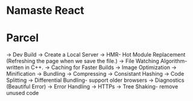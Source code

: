 # Namaste React

# Parcel
-> Dev Build
-> Create a Local Server
-> HMR- Hot Module Replacement (Refreshing the page when we save the file.)
-> File Watching Algorithm- written in C++.
-> Caching for Faster Builds
-> Image Optimization
-> Minification
-> Bundling
-> Compressing
-> Consistant Hashing
-> Code Splitting
-> Differential Bundling- support older browsers
-> Diagnostics (Beautiful Error)
-> Error Handling
-> HTTPs
-> Tree Shaking- remove unused code

